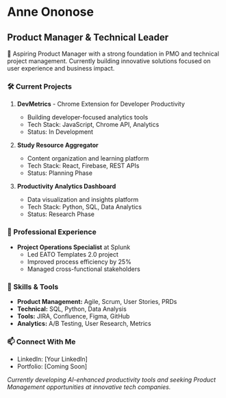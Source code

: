 # Anne Ononose
## Product Manager & Technical Leader

🚀 Aspiring Product Manager with a strong foundation in PMO and technical project management. Currently building innovative solutions focused on user experience and business impact.

### 🛠 Current Projects

1. **DevMetrics** - Chrome Extension for Developer Productivity
   - Building developer-focused analytics tools
   - Tech Stack: JavaScript, Chrome API, Analytics
   - Status: In Development

2. **Study Resource Aggregator**
   - Content organization and learning platform
   - Tech Stack: React, Firebase, REST APIs
   - Status: Planning Phase

3. **Productivity Analytics Dashboard**
   - Data visualization and insights platform
   - Tech Stack: Python, SQL, Data Analytics
   - Status: Research Phase

### 💼 Professional Experience

- **Project Operations Specialist** at Splunk
  - Led EATO Templates 2.0 project
  - Improved process efficiency by 25%
  - Managed cross-functional stakeholders

### 🔧 Skills & Tools

- **Product Management:** Agile, Scrum, User Stories, PRDs
- **Technical:** SQL, Python, Data Analysis
- **Tools:** JIRA, Confluence, Figma, GitHub
- **Analytics:** A/B Testing, User Research, Metrics

### 📫 Connect With Me
- LinkedIn: [Your LinkedIn]
- Portfolio: [Coming Soon]

*Currently developing AI-enhanced productivity tools and seeking Product Management opportunities at innovative tech companies.*
